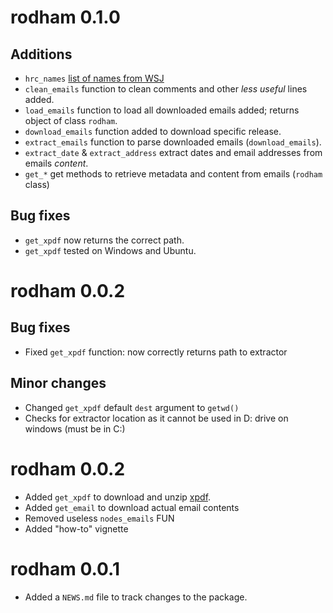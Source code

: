 # rodham 0.1.0

## Additions

* `hrc_names` [list of names from WSJ](https://github.com/wsjdata/clinton-email-cruncher/blob/master/HRCEMAIL_names.csv)
* `clean_emails` function to clean comments and other *less useful* lines added.
* `load_emails` function to load all downloaded emails added; returns object of class `rodham`.
* `download_emails` function added to download specific release.
* `extract_emails` function to parse downloaded emails (`download_emails`).
* `extract_date` & `extract_address` extract dates and email addresses from emails *content*.
* `get_*` get methods to retrieve metadata and content from emails (`rodham` class) 

## Bug fixes

* `get_xpdf` now returns the correct path.
* `get_xpdf` tested on Windows and Ubuntu.

# rodham 0.0.2

## Bug fixes

* Fixed `get_xpdf` function: now correctly returns path to extractor

## Minor changes

* Changed `get_xpdf` default `dest` argument to `getwd()`
* Checks for extractor location as it cannot be used in D: drive on windows (must be in C:) 

# rodham 0.0.2

* Added `get_xpdf` to download and unzip [xpdf](http://www.foolabs.com/xpdf).
* Added `get_email` to download actual email contents
* Removed useless `nodes_emails` FUN
* Added "how-to" vignette

# rodham 0.0.1

* Added a `NEWS.md` file to track changes to the package.



